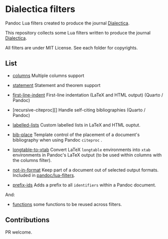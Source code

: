 # Dialectica filters

Pandoc Lua filters created to produce the journal 
[Dialectica][].

This repository collects some Lua filters written to produce 
the journal [Dialectica][].

[Dialectica]: https://dialectica.philosophie.ch
[columns]: https://github.com/dialoa/columns
[first-line-indent]: https://github.com/dialoa/first-line-indent
[statement]: https://github.com/dialoa/statement

All filters are under MIT License. See each folder for copyrights.

## List

* [columns][] Multiple columns support

* [statement][] Statement and theorem support

* [first-line-indent][] First-line indentation (LaTeX and HTML output) (Quarto / Pandoc)

* [recursive-citeproc][] Handle self-citing bibliographies (Quarto / Pandoc)

* [labelled-lists](labelled-lists) Custom labelled lists in LaTeX and HTML ouptut.

* [bib-place](bib-place) Template control of the placement of a
document's bibliography when using Pandoc `citeproc` . 

* [longtable-to-xtab](longtable-to-xtab) Convert LaTeX
`longtable` environments into `xtab` environments in Pandoc's LaTeX
output (to be used within columns with the columns filter).

* [not-in-format](not-in-format) Keep part of a document out of selected
output formats. Included in [pandoc/lua-filters](https://github.com/pandoc/lua-filters).


* [prefix-ids](prefix-ids) Adds a prefix to all `identifiers` within a 
   Pandoc document.

And:

* [functions](functions) some functions to be reused across filters.

## Contributions

PR welcome. 

